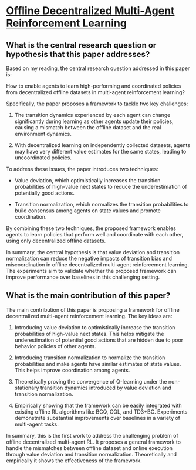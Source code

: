 # [Offline Decentralized Multi-Agent Reinforcement Learning](https://arxiv.org/abs/2108.01832v2)

## What is the central research question or hypothesis that this paper addresses?

 Based on my reading, the central research question addressed in this paper is:

How to enable agents to learn high-performing and coordinated policies from decentralized offline datasets in multi-agent reinforcement learning? 

Specifically, the paper proposes a framework to tackle two key challenges:

1) The transition dynamics experienced by each agent can change significantly during learning as other agents update their policies, causing a mismatch between the offline dataset and the real environment dynamics.

2) With decentralized learning on independently collected datasets, agents may have very different value estimates for the same states, leading to uncoordinated policies.

To address these issues, the paper introduces two techniques:

- Value deviation, which optimistically increases the transition probabilities of high-value next states to reduce the underestimation of potentially good actions. 

- Transition normalization, which normalizes the transition probabilities to build consensus among agents on state values and promote coordination.

By combining these two techniques, the proposed framework enables agents to learn policies that perform well and coordinate with each other, using only decentralized offline datasets.

In summary, the central hypothesis is that value deviation and transition normalization can reduce the negative impacts of transition bias and miscoordination in offline decentralized multi-agent reinforcement learning. The experiments aim to validate whether the proposed framework can improve performance over baselines in this challenging setting.


## What is the main contribution of this paper?

 The main contribution of this paper is proposing a framework for offline decentralized multi-agent reinforcement learning. The key ideas are:

1. Introducing value deviation to optimistically increase the transition probabilities of high-value next states. This helps mitigate the underestimation of potential good actions that are hidden due to poor behavior policies of other agents. 

2. Introducing transition normalization to normalize the transition probabilities and make agents have similar estimates of state values. This helps improve coordination among agents.

3. Theoretically proving the convergence of Q-learning under the non-stationary transition dynamics introduced by value deviation and transition normalization.

4. Empirically showing that the framework can be easily integrated with existing offline RL algorithms like BCQ, CQL, and TD3+BC. Experiments demonstrate substantial improvements over baselines in a variety of multi-agent tasks.

In summary, this is the first work to address the challenging problem of offline decentralized multi-agent RL. It proposes a general framework to handle the mismatches between offline dataset and online execution through value deviation and transition normalization. Theoretically and empirically it shows the effectiveness of the framework.
